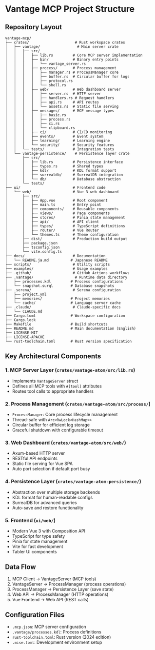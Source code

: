# Vantage MCP Project Structure

## Repository Layout
```
vantage-mcp/
├── crates/                     # Rust workspace crates
│   ├── vantage/                 # Main server crate
│   │   ├── src/
│   │   │   ├── lib.rs         # Core MCP server implementation
│   │   │   ├── bin/           # Binary entry points
│   │   │   │   └── vantage_server.rs
│   │   │   ├── process/       # Process management
│   │   │   │   ├── manager.rs # ProcessManager core
│   │   │   │   ├── buffer.rs  # Circular buffer for logs
│   │   │   │   ├── protocol.rs
│   │   │   │   └── shell.rs
│   │   │   ├── web/           # Web dashboard server
│   │   │   │   ├── server.rs  # HTTP server
│   │   │   │   ├── handlers.rs # Request handlers
│   │   │   │   ├── api.rs     # API routes
│   │   │   │   └── assets.rs  # Static file serving
│   │   │   ├── messages/      # MCP message types
│   │   │   │   ├── basic.rs
│   │   │   │   ├── process.rs
│   │   │   │   ├── ci.rs
│   │   │   │   └── clipboard.rs
│   │   │   ├── ci/            # CI/CD monitoring
│   │   │   ├── events/        # Event system
│   │   │   ├── learning/      # Learning engine
│   │   │   └── security/      # Security features
│   │   └── tests/             # Integration tests
│   └── vantage-persistence/    # Persistence layer crate
│       ├── src/
│       │   ├── lib.rs         # Persistence interface
│       │   ├── types.rs       # Shared types
│       │   ├── kdl/           # KDL format support
│       │   ├── surrealdb/     # SurrealDB integration
│       │   └── db/            # Database abstraction
│       └── tests/
├── ui/                        # Frontend code
│   └── web/                   # Vue 3 web dashboard
│       ├── src/
│       │   ├── App.vue        # Root component
│       │   ├── main.ts        # Entry point
│       │   ├── components/    # Reusable components
│       │   ├── views/         # Page components
│       │   ├── stores/        # Pinia state management
│       │   ├── api/           # API client
│       │   ├── types/         # TypeScript definitions
│       │   ├── router/        # Vue Router
│       │   └── themes.ts      # Theme configuration
│       ├── dist/              # Production build output
│       ├── package.json
│       ├── tsconfig.json
│       └── vite.config.ts
├── docs/                      # Documentation
│   └── README.ja.md          # Japanese README
├── scripts/                   # Utility scripts
├── examples/                  # Usage examples
├── .github/                   # GitHub Actions workflows
├── .vantage/                   # Runtime data directory
│   ├── processes.kdl         # Process configurations
│   └── snapshot.surql        # Database snapshots
├── .serena/                   # Serena configuration
│   ├── project.yml
│   ├── memories/             # Project memories
│   └── cache/                # Language server cache
├── .claude/                   # Claude-specific docs
│   └── CLAUDE.md
├── Cargo.toml                # Workspace configuration
├── Cargo.lock
├── Makefile                  # Build shortcuts
├── README.md                 # Main documentation (English)
├── LICENSE-MIT
├── LICENSE-APACHE
└── rust-toolchain.toml       # Rust version specification
```

## Key Architectural Components

### 1. MCP Server Layer (`crates/vantage-atom/src/lib.rs`)
- Implements `VantageServer` struct
- Defines all MCP tools with `#[tool]` attributes
- Routes tool calls to appropriate handlers

### 2. Process Management (`crates/vantage-atom/src/process/`)
- `ProcessManager`: Core process lifecycle management
- Thread-safe with `Arc<RwLock<HashMap>>`
- Circular buffer for efficient log storage
- Graceful shutdown with configurable timeout

### 3. Web Dashboard (`crates/vantage-atom/src/web/`)
- Axum-based HTTP server
- RESTful API endpoints
- Static file serving for Vue SPA
- Auto port selection if default port busy

### 4. Persistence Layer (`crates/vantage-atom-persistence/`)
- Abstraction over multiple storage backends
- KDL format for human-readable configs
- SurrealDB for advanced queries
- Auto-save and restore functionality

### 5. Frontend (`ui/web/`)
- Modern Vue 3 with Composition API
- TypeScript for type safety
- Pinia for state management
- Vite for fast development
- Tabler UI components

## Data Flow
1. MCP Client → VantageServer (MCP tools)
2. VantageServer → ProcessManager (process operations)
3. ProcessManager → Persistence Layer (save state)
4. Web API → ProcessManager (HTTP operations)
5. Vue Frontend → Web API (REST calls)

## Configuration Files
- `.mcp.json`: MCP server configuration
- `.vantage/processes.kdl`: Process definitions
- `rust-toolchain.toml`: Rust version (2024 edition)
- `.mise.toml`: Development environment setup
